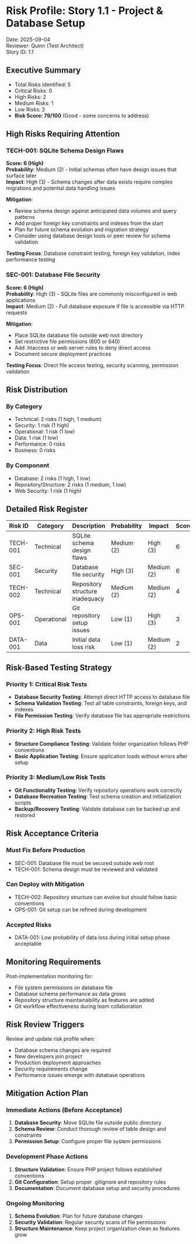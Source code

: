 # Risk Profile: Story 1.1 - Project & Database Setup

Date: 2025-09-04  
Reviewer: Quinn (Test Architect)  
Story ID: 1.1  

## Executive Summary

- Total Risks Identified: 5
- Critical Risks: 0  
- High Risks: 2
- Medium Risks: 1
- Low Risks: 2
- **Risk Score: 79/100** (Good - some concerns to address)

## High Risks Requiring Attention

### TECH-001: SQLite Schema Design Flaws
**Score: 6 (High)**  
**Probability**: Medium (2) - Initial schemas often have design issues that surface later  
**Impact**: High (3) - Schema changes after data exists require complex migrations and potential data handling issues  

**Mitigation**:
- Review schema design against anticipated data volumes and query patterns
- Add proper foreign key constraints and indexes from the start  
- Plan for future schema evolution and migration strategy
- Consider using database design tools or peer review for schema validation

**Testing Focus**: Database constraint testing, foreign key validation, index performance testing

### SEC-001: Database File Security  
**Score: 6 (High)**  
**Probability**: High (3) - SQLite files are commonly misconfigured in web applications  
**Impact**: Medium (2) - Full database exposure if file is accessible via HTTP requests

**Mitigation**:
- Place SQLite database file outside web root directory
- Set restrictive file permissions (600 or 640)  
- Add .htaccess or web server rules to deny direct access
- Document secure deployment practices

**Testing Focus**: Direct file access testing, security scanning, permission validation

## Risk Distribution

### By Category
- Technical: 2 risks (1 high, 1 medium)
- Security: 1 risk (1 high)  
- Operational: 1 risk (1 low)
- Data: 1 risk (1 low)
- Performance: 0 risks
- Business: 0 risks

### By Component
- Database: 2 risks (1 high, 1 low)
- Repository/Structure: 2 risks (1 medium, 1 low) 
- Web Security: 1 risk (1 high)

## Detailed Risk Register

| Risk ID  | Category | Description | Probability | Impact | Score | Priority |
|----------|----------|-------------|-------------|--------|-------|----------|
| TECH-001 | Technical | SQLite schema design flaws | Medium (2) | High (3) | 6 | High |
| SEC-001 | Security | Database file security | High (3) | Medium (2) | 6 | High |
| TECH-002 | Technical | Repository structure inadequacy | Medium (2) | Medium (2) | 4 | Medium |
| OPS-001 | Operational | Git repository setup issues | Low (1) | High (3) | 3 | Low |
| DATA-001 | Data | Initial data loss risk | Low (1) | Medium (2) | 2 | Low |

## Risk-Based Testing Strategy

### Priority 1: Critical Risk Tests
- **Database Security Testing**: Attempt direct HTTP access to database file
- **Schema Validation Testing**: Test all table constraints, foreign keys, and indexes
- **File Permission Testing**: Verify database file has appropriate restrictions

### Priority 2: High Risk Tests  
- **Structure Compliance Testing**: Validate folder organization follows PHP conventions
- **Basic Application Testing**: Ensure application loads without errors after setup

### Priority 3: Medium/Low Risk Tests
- **Git Functionality Testing**: Verify repository operations work correctly
- **Database Recreation Testing**: Test schema creation and initialization scripts
- **Backup/Recovery Testing**: Validate database can be backed up and restored

## Risk Acceptance Criteria

### Must Fix Before Production
- SEC-001: Database file must be secured outside web root
- TECH-001: Schema design must be reviewed and validated

### Can Deploy with Mitigation  
- TECH-002: Repository structure can evolve but should follow basic conventions
- OPS-001: Git setup can be refined during development

### Accepted Risks
- DATA-001: Low probability of data loss during initial setup phase acceptable

## Monitoring Requirements

Post-implementation monitoring for:
- File system permissions on database file
- Database schema performance as data grows
- Repository structure maintainability as features are added
- Git workflow effectiveness during team collaboration

## Risk Review Triggers

Review and update risk profile when:
- Database schema changes are required
- New developers join project
- Production deployment approaches  
- Security requirements change
- Performance issues emerge with database operations

## Mitigation Action Plan

### Immediate Actions (Before Acceptance)
1. **Database Security**: Move SQLite file outside public directory
2. **Schema Review**: Conduct thorough review of table design and constraints
3. **Permission Setup**: Configure proper file system permissions

### Development Phase Actions  
1. **Structure Validation**: Ensure PHP project follows established conventions
2. **Git Configuration**: Setup proper .gitignore and repository rules
3. **Documentation**: Document database setup and security procedures

### Ongoing Monitoring
1. **Schema Evolution**: Plan for future database changes
2. **Security Validation**: Regular security scans of file permissions
3. **Structure Maintenance**: Keep project organization clean as features grow